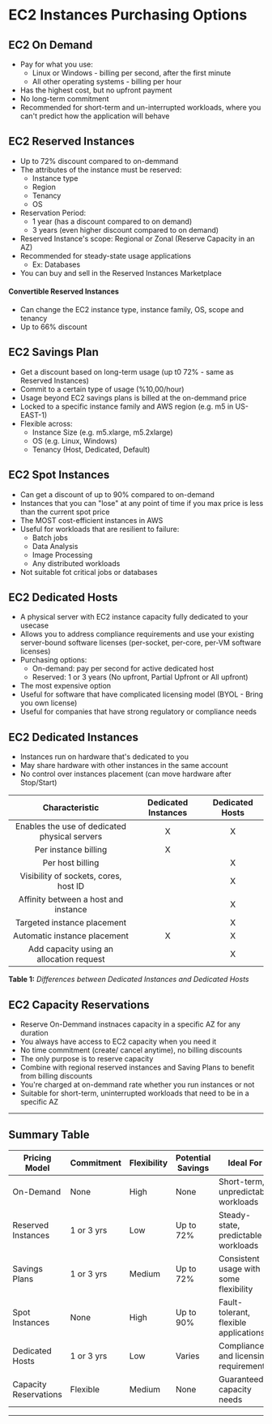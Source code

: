 # EC2 Instances Purchasing Options

## EC2 On Demand
- Pay for what you use:
    - Linux or Windows - billing per second, after the first minute
    - All other operating systems - billing per hour
- Has the highest cost, but no upfront payment
- No long-term commitment
- Recommended for short-term and un-interrupted workloads, where you can't predict how the application will behave

## EC2 Reserved Instances
- Up to 72% discount compared to on-demmand
- The attributes of the instance must be reserved:
    - Instance type
    - Region
    - Tenancy
    - OS
- Reservation Period:
    - 1 year (has a discount compared to on demand)
    - 3 years (even higher discount compared to on demand)
- Reserved Instance's scope: Regional or Zonal (Reserve Capacity in an AZ)
- Recommended for steady-state usage applications
    - Ex: Databases
- You can buy and sell in the Reserved Instances Marketplace

#### Convertible Reserved Instances
- Can change the EC2 instance type, instance family, OS, scope and tenancy
- Up to 66% discount

## EC2 Savings Plan
- Get a discount based on long-term usage (up t0 72% - same as Reserved Instances)
- Commit to a certain type of usage (%10,00/hour)
- Usage beyond EC2 savings plans is billed at the on-demmand price
- Locked to a specific instance family and AWS region (e.g. m5 in US-EAST-1)
- Flexible across:
    - Instance Size (e.g. m5.xlarge, m5.2xlarge)
    - OS (e.g. Linux, Windows)
    - Tenancy (Host, Dedicated, Default)

## EC2 Spot Instances

- Can get a discount of up to 90% compared to on-demand
- Instances that you can "lose" at any point of time if you max price is less than  the current spot price
- The MOST cost-efficient instances in AWS 
- Useful for workloads that are resilient to failure:
    - Batch jobs
    - Data Analysis
    - Image Processing
    - Any distributed workloads
- Not suitable fot critical jobs or databases

## EC2 Dedicated Hosts
- A physical server with EC2 instance capacity fully dedicated to your usecase
- Allows you to address compliance requirements and use your existing server-bound software licenses (per-socket, per-core, per-VM software licenses)
- Purchasing options: 
    - On-demand: pay per second for active dedicated host
    - Reserved: 1 or 3 years (No upfront, Partial Upfront or All upfront)
- The most expensive option
- Useful for software that have complicated licensing model (BYOL - Bring you own license)
- Useful for companies that have strong regulatory or compliance needs

## EC2 Dedicated Instances
- Instances run on hardware that's dedicated to you
- May share hardware with other instances in the same account
- No control over instances placement (can move hardware after Stop/Start)

|                 Characteristic                | Dedicated Instances | Dedicated Hosts |
|:---------------------------------------------:|:-------------------:|:---------------:|
| Enables the use of dedicated physical servers |          X          |        X        |
|              Per instance billing             |          X          |                 |
|                Per host billing               |                     |        X        |
|     Visibility of sockets, cores, host ID     |                     |        X        |
|     Affinity between a host and instance      |                     |        X        |
|          Targeted instance placement          |                     |        X        |
|          Automatic instance placement         |          X          |        X        |
|    Add capacity using an allocation request   |                     |        X        |

**Table 1:** *Differences between Dedicated Instances and Dedicated Hosts*

## EC2 Capacity Reservations
- Reserve On-Demmand instnaces capacity in a specific AZ for any duration
- You always have access to EC2 capacity when you need it
- No time commitment (create/ cancel anytime), no billing discounts
- The only purpose is to reserve capacity 
- Combine with regional reserved instances and Saving Plans to benefit from billing discounts
- You're charged at on-demmand rate whether you run instances or not
- Suitable for short-term, uninterrupted workloads that need to be in a specific AZ

---

## Summary Table

| Pricing Model       | Commitment | Flexibility | Potential Savings | Ideal For                                 |
|---------------------|------------|-------------|-------------------|-------------------------------------------|
| On-Demand           | None       | High        | None              | Short-term, unpredictable workloads       |
| Reserved Instances  | 1 or 3 yrs | Low         | Up to 72%         | Steady-state, predictable workloads       |
| Savings Plans       | 1 or 3 yrs | Medium      | Up to 72%         | Consistent usage with some flexibility    |
| Spot Instances      | None       | High        | Up to 90%         | Fault-tolerant, flexible applications     |
| Dedicated Hosts     | 1 or 3 yrs | Low         | Varies            | Compliance and licensing requirements     |
| Capacity Reservations| Flexible  | Medium      | None              | Guaranteed capacity needs                 |

---

